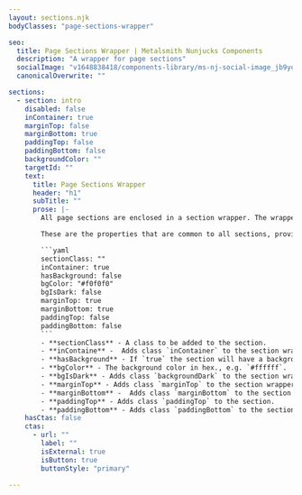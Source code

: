 ```yaml
---
layout: sections.njk
bodyClasses: "page-sections-wrapper"

seo:
  title: Page Sections Wrapper | Metalsmith Nunjucks Components
  description: "A wrapper for page sections"
  socialImage: "v1648838418/components-library/ms-nj-social-image_jb9yox.jpg"
  canonicalOverwrite: ""

sections:
  - section: intro
    disabled: false
    inContainer: true
    marginTop: false
    marginBottom: true
    paddingTop: false
    paddingBottom: false
    backgroundColor: ""
    targetId: ""
    text:
      title: Page Sections Wrapper
      header: "h1"
      subTitle: ""
      prose: |-
        All page sections are enclosed in a section wrapper. The wrapper is used to render a section either inside a container or full-width. The wrapper is also used to add margins and apply a background color.

        These are the properties that are common to all sections, providing the wrapper context.

        ```yaml
        sectionClass: ""
        inContainer: true
        hasBackground: false
        bgColor: "#f0f0f0"
        bgIsDark: false
        marginTop: true
        marginBottom: true
        paddingTop: false
        paddingBottom: false
        ```
        - **sectionClass** - A class to be added to the section.
        - **inContaine** -  Adds class `inContainer` to the section wrapper.
        - **hasBackground** - If `true` the section will have a background color.
        - **bgColor** - The background color in hex., e.g. `#ffffff`.
        - **bgIsDark** - Adds class `backgroundDark` to the section wrapper. This allows the text color to be adjusted for readability.
        - **marginTop** - Adds class `marginTop` to the section wrapper.
        - **marginBottom** -  Adds class `marginBottom` to the section wrapper.
        - **paddingTop** - Adds class `paddingTop` to the section.
        - **paddingBottom** - Adds class `paddingBottom` to the section.
    hasCtas: false
    ctas:
      - url: ""
        label: ""
        isExternal: true
        isButton: true
        buttonStyle: "primary"
    
---
```


